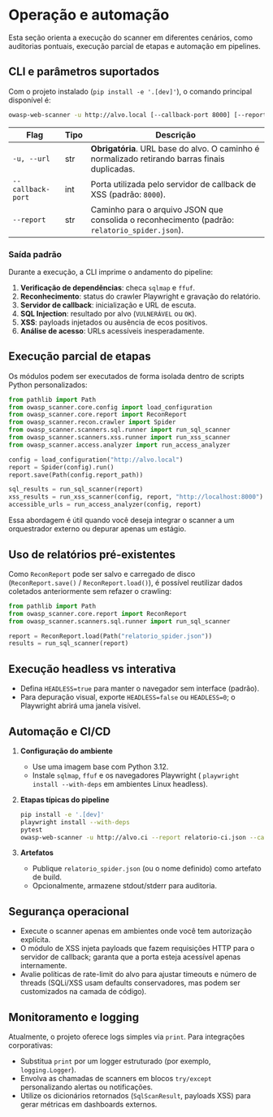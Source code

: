 # Operação e automação

Esta seção orienta a execução do scanner em diferentes cenários, como auditorias pontuais, execução parcial de etapas e automação em pipelines.

## CLI e parâmetros suportados

Com o projeto instalado (`pip install -e '.[dev]'`), o comando principal disponível é:

```bash
owasp-web-scanner -u http://alvo.local [--callback-port 8000] [--report caminho/do/relatorio.json]
```

| Flag             | Tipo   | Descrição                                                                                     |
|------------------|--------|-------------------------------------------------------------------------------------------------|
| `-u, --url`      | str    | **Obrigatória**. URL base do alvo. O caminho é normalizado retirando barras finais duplicadas. |
| `--callback-port`| int    | Porta utilizada pelo servidor de callback de XSS (padrão: `8000`).                             |
| `--report`       | str    | Caminho para o arquivo JSON que consolida o reconhecimento (padrão: `relatorio_spider.json`). |

### Saída padrão

Durante a execução, a CLI imprime o andamento do pipeline:

1. **Verificação de dependências**: checa `sqlmap` e `ffuf`.
2. **Reconhecimento**: status do crawler Playwright e gravação do relatório.
3. **Servidor de callback**: inicialização e URL de escuta.
4. **SQL Injection**: resultado por alvo (`VULNERÁVEL` ou `OK`).
5. **XSS**: payloads injetados ou ausência de ecos positivos.
6. **Análise de acesso**: URLs acessíveis inesperadamente.

## Execução parcial de etapas

Os módulos podem ser executados de forma isolada dentro de scripts Python personalizados:

```python
from pathlib import Path
from owasp_scanner.core.config import load_configuration
from owasp_scanner.core.report import ReconReport
from owasp_scanner.recon.crawler import Spider
from owasp_scanner.scanners.sql.runner import run_sql_scanner
from owasp_scanner.scanners.xss.runner import run_xss_scanner
from owasp_scanner.access.analyzer import run_access_analyzer

config = load_configuration("http://alvo.local")
report = Spider(config).run()
report.save(Path(config.report_path))

sql_results = run_sql_scanner(report)
xss_results = run_xss_scanner(config, report, "http://localhost:8000")
accessible_urls = run_access_analyzer(config, report)
```

Essa abordagem é útil quando você deseja integrar o scanner a um orquestrador externo ou depurar apenas um estágio.

## Uso de relatórios pré-existentes

Como `ReconReport` pode ser salvo e carregado de disco (`ReconReport.save()` / `ReconReport.load()`), é possível reutilizar dados coletados anteriormente sem refazer o crawling:

```python
from pathlib import Path
from owasp_scanner.core.report import ReconReport
from owasp_scanner.scanners.sql.runner import run_sql_scanner

report = ReconReport.load(Path("relatorio_spider.json"))
results = run_sql_scanner(report)
```

## Execução headless vs interativa

- Defina `HEADLESS=true` para manter o navegador sem interface (padrão).
- Para depuração visual, exporte `HEADLESS=false` ou `HEADLESS=0`; o Playwright abrirá uma janela visível.

## Automação e CI/CD

1. **Configuração do ambiente**
   - Use uma imagem base com Python 3.12.
   - Instale `sqlmap`, `ffuf` e os navegadores Playwright (
     `playwright install --with-deps` em ambientes Linux headless).

2. **Etapas típicas do pipeline**

   ```bash
   pip install -e '.[dev]'
   playwright install --with-deps
   pytest
   owasp-web-scanner -u http://alvo.ci --report relatorio-ci.json --callback-port 8080
   ```

3. **Artefatos**
   - Publique `relatorio_spider.json` (ou o nome definido) como artefato de build.
   - Opcionalmente, armazene stdout/stderr para auditoria.

## Segurança operacional

- Execute o scanner apenas em ambientes onde você tem autorização explícita.
- O módulo de XSS injeta payloads que fazem requisições HTTP para o servidor de callback; garanta que a porta esteja acessível apenas internamente.
- Avalie políticas de rate-limit do alvo para ajustar timeouts e número de threads (SQLi/XSS usam defaults conservadores, mas podem ser customizados na camada de código).

## Monitoramento e logging

Atualmente, o projeto oferece logs simples via `print`. Para integrações corporativas:

- Substitua `print` por um logger estruturado (por exemplo, `logging.Logger`).
- Envolva as chamadas de scanners em blocos `try/except` personalizando alertas ou notificações.
- Utilize os dicionários retornados (`SqlScanResult`, payloads XSS) para gerar métricas em dashboards externos.
